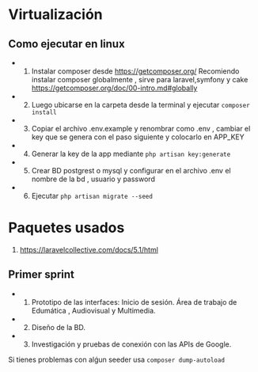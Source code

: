 # Virtualización

## Como ejecutar en linux

- 1. Instalar composer desde https://getcomposer.org/ Recomiendo instalar composer globalmente , sirve para laravel,symfony y cake https://getcomposer.org/doc/00-intro.md#globally
- 2. Luego ubicarse en la carpeta desde la terminal y ejecutar ```composer install```
- 3. Copiar el archivo .env.example y renombrar como .env , cambiar el key que se genera con el paso siguiente y colocarlo en APP_KEY
- 4. Generar la key de la app mediante ```php artisan key:generate```
- 5. Crear BD postgrest o mysql y configurar en el archivo .env el nombre de la bd , usuario y password
- 6. Ejecutar ```php artisan migrate --seed```


# Paquetes usados

1. https://laravelcollective.com/docs/5.1/html

## Primer sprint

- 1. Prototipo de las interfaces:
	Inicio de sesión. 
	Área de trabajo de Edumática , Audiovisual y Multimedia. 
- 2. Diseño de la BD.
- 3. Investigación y pruebas de conexión con las APIs de Google.


Si tienes problemas con alǵun seeder usa ```composer dump-autoload ```